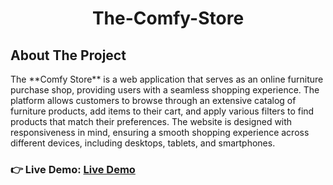 <h1 align="center">The-Comfy-Store</h1>
<h2 align="left">About The Project</h2>
<p>The **Comfy Store** is a web application that serves as an online furniture purchase shop, providing users with a seamless shopping experience. The platform allows customers to browse through an extensive catalog of furniture products, add items to their cart, and apply various filters to find products that match their preferences. The website is designed with responsiveness in mind, ensuring a smooth shopping experience across different devices, including desktops, tablets, and smartphones.</p>
<h3 align="left">👉 Live Demo: <a href="https://hkt13.github.io/The-Comfy-Store/" target=" ">Live Demo</a></h3>
